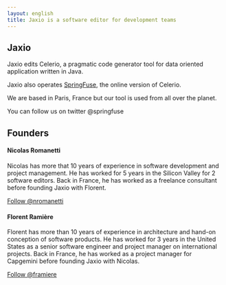 ```yaml
---
layout: english
title: Jaxio is a software editor for development teams
---
```

## Jaxio
Jaxio edits Celerio, a pragmatic code generator tool for data oriented application written in Java.

Jaxio also operates <a href="http://www.springfuse.com/">SpringFuse</a>, the online version of Celerio.

We are based in Paris, France but our tool is used from all over the planet.

You can follow us on twitter @springfuse
<br/>

## Founders

<script src="//platform.linkedin.com/in.js" type="text/javascript"></script>

#### <script type="IN/MemberProfile" data-id="http://www.linkedin.com/in/nromanetti" data-format="hover"></script> Nicolas Romanetti

Nicolas has more that 10 years of experience in software development and project management.
He has worked for 5 years in the Silicon Valley for 2 software editors.
Back in France, he has worked as a freelance consultant before founding Jaxio with Florent.

<a href="https://twitter.com/nromanetti" class="twitter-follow-button" data-show-count="false" data-lang="en">Follow @nromanetti</a>

#### <script type="IN/MemberProfile" data-id="http://www.linkedin.com/in/framiere" data-format="hover"></script> Florent Ramière

Florent has more than 10 years of experience in architecture and hand-on conception of software products.
He has worked for 3 years in the United States as a senior software engineer and project manager on international projects.
Back in France, he has worked as a project manager for Capgemini before founding Jaxio with Nicolas.<br/>

<a href="https://twitter.com/framiere" class="twitter-follow-button" data-show-count="false" data-lang="en">Follow @framiere</a>

<script>!function(d,s,id){var js,fjs=d.getElementsByTagName(s)[0];if(!d.getElementById(id)){js=d.createElement(s);js.id=id;js.src="//platform.twitter.com/widgets.js";fjs.parentNode.insertBefore(js,fjs);}}(document,"script","twitter-wjs");</script>

<br/>
<br/>
<br/>
<br/>
<br/>
<br/>
<br/>
<br/>